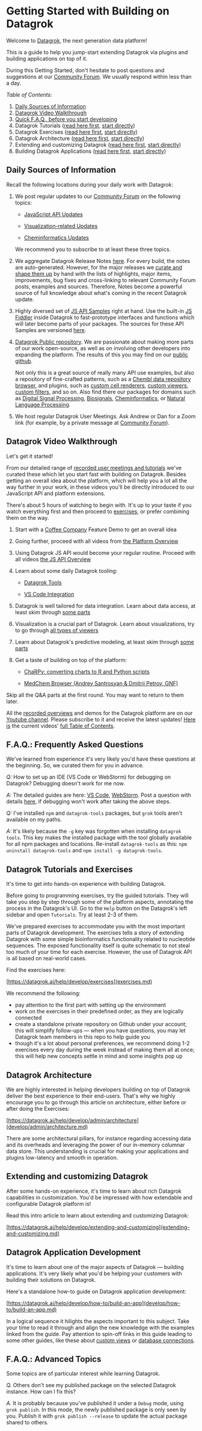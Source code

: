 <!-- TITLE: &#8204;📌 Getting Started-->
<!-- SUBTITLE: -->

# Getting Started with Building on Datagrok

Welcome to [Datagrok](https://www.datagrok.ai), the next generation data platform!

This is a guide to help you jump-start extending Datagrok via plugins and building applications on top of it.

During this Getting Started, don't hesitate to post questions and suggestions at our
[Community Forum](https://community.datagrok.ai/). We usually respond within less than a day.

*Table of Contents:*

1. [Daily Sources of Information](#daily-sources-of-information)
2. [Datagrok Video Walkthrough](#datarok-video-walkthrough)
3. [Quick F.A.Q., before you start developing](#faq-frequently-asked-questions)
4. Datagrok Tutorials ([read here first](#datagrok-tutorials-and-exercises), [start directly](https://public.datagrok.ai/))
5. Datagrok Exercises ([read here first](#datagrok-tutorials-and-exercises), [start directly](exercises.md))
6. Datagrok Architecture ([read here first](#datagrok-architecture), [start directly](develop/admin/architecture.md))
7. Extending and customizing Datagrok ([read here first](#extending-and-customizing-datagrok), [start directly](https://datagrok.ai/help/develop/extending-and-customizing))
8. Building Datagrok Applications ([read here first](#datagrok-application-development), [start directly](develop/how-to/build-an-app.md))

## Daily Sources of Information

Recall the following locations during your daily work with Datagrok:

1. We post regular updates to our [Community Forum](https://community.datagrok.ai/) on the following topics:

   * [JavaScript API Updates](https://community.datagrok.ai/t/javascript-api-updates/526/9)
   
   * [Visualization-related Updates](https://community.datagrok.ai/t/visualization-related-updates/521/12)
   
   * [Cheminformatics Updates](https://community.datagrok.ai/t/cheminformatics-updates/457/9)
   
   We recommend you to subscribe to at least these three topics.
   
2. We aggregate Datagrok Release Notes [here](https://datagrok.ai/help/develop/release-history).
   For every build, the notes are auto-generated. However, for the major releases we [curate and shape them up](https://github.com/datagrok-ai/public/blob/master/help/develop/release-history.md#2021-04-14-dev-build-08936)
   by hand with the lists of highlights, major items, improvements, bug fixes and cross-linking to relevant Community Forum posts,
   examples and sources. Therefore, Notes become a powerful source of full knowledge about what's coming in the recent Datagrok update.

3. Highly diversed set of [JS API Samples](https://public.datagrok.ai/js) right at hand. Use the built-in
   [JS Fiddler](https://public.datagrok.ai/js) inside Datagrok to fast-prototype interfaces and functions
   which will later become parts of your packages. The sources for these API Samples are versioned
   [here](https://github.com/datagrok-ai/public/tree/master/packages/ApiSamples).
   
4. [Datagrok Public repository](https://github.com/datagrok-ai/public). We are passionate about making
   more parts of our work open-source, as well as on involving other developers into expanding the platform.
   The results of this you may find on our [public github](https://github.com/datagrok-ai/public).  
   
   Not only this is a great source of really many API use examples, but also a repository of fine-crafted
   patterns, such as a [Chembl data repository browser](), and plugins, such as
   [custom cell renderers](https://github.com/datagrok-ai/public/blob/master/packages/Chem/src/rdkit_cell_renderer.js),
   [custom viewers](https://github.com/datagrok-ai/public/tree/master/packages/Viewers),
   [custom filters](https://github.com/datagrok-ai/public/blob/master/packages/Widgets/src/filters/radio_button_filter.js), and so on. Also find there our packages for domains such as
   [Digital Signal Processing](https://github.com/datagrok-ai/public/tree/master/packages/DSP), [Biosignals](https://github.com/datagrok-ai/public/tree/master/packages/BioSignals), [Cheminformatics](),
   or [Natural Language Processing](https://github.com/datagrok-ai/public/tree/master/packages/NLP).

5. We host regular Datagrok User Meetings. Ask Andrew or Dan for a Zoom link
   (for example, by a private message at [Community Forum](https://community.datagrok.ai/)).

## Datagrok Video Walkthrough

Let's get it started!

From our detailed range of [recorded user meetings and tutorials](https://www.youtube.com/channel/UCXPHEjOd4gyZ6m6Ji-iOBYg)
we've curated these which let you start fast with building on Datagrok. Besides getting an overall idea about the platform,
which will help you a lot all the way further in your work, in these videos you'll be directly introduced to our
JavaScript API and platform extensions.

There's about 5 hours of watching to begin with. It's up to your taste if you watch everything first and then
proceed to [exercises](#datagrok-tutorials-and-exercises), or prefer combining them on the way.

1. Start with a [Coffee Company](https://www.youtube.com/watch?v=tVwpRB8fikQ) Feature Demo to get an overall idea

2. Going further, proceed with all videos from [the Platform Overview](video-contents.md/#getting-started)

3. Using Datagrok JS API would become your regular routine. Proceed with all videos [the JS API Overview](video-contents.md/#java-script-api)

4. Learn about some daily Datagrok tooling:  

   * [Datagrok Tools](https://www.youtube.com/watch?v=zVVmlRorpjg&t=258s)
   
   * [VS Code Integration](https://www.youtube.com/watch?v=zVVmlRorpjg&t=870s)

5. Datagrok is well tailored for data integration. Learn about data access, at least skim through [some parts](video-contents.md/#data-access)

6. Visualization is a crucial part of Datagrok. Learn about visualizations, try to go
   through [all types of viewers](video-contents.md/#visualization)

7. Learn about Datagrok's predictive modeling, at least skim through [some parts](video-contents.md/#predictive-modeling)

8. Get a taste of building on top of the platform:  

   * [ChaRPy: converting charts to R and Python scripts](https://www.youtube.com/watch?v=seAgx5TbrzI&t=162s)
   
   * [MedChem Browser (Andrey Santrosyan & Dmitrii Petrov, GNF)](https://www.youtube.com/watch?v=seAgx5TbrzI&t=970s)

Skip all the Q&A parts at the first round. You may want to return to them later.

All the [recorded overviews](video-contents.md) and demos for the Datagrok platform  are on our [Youtube channel](https://www.youtube.com/channel/UCXPHEjOd4gyZ6m6Ji-iOBYg). Please subscribe to it and receive the latest updates!
[Here is](video-contents.md) the current videos' [full Table of Contents](video-contents.md).

## F.A.Q.: Frequently Asked Questions

We've learned from experience it's very likely you'd have these questions at the beginning. So, we curated them for you in advance.

*Q:* How to set up an IDE (VS Code or WebStorm) for debugging on Datagrok? Debugging doesn't work for me now.  

*A:* The detailed guides are here: [VS Code](develop/develop.md#one-click-debugging-with-visual-studio-code),
[WebStorm](develop/develop.md#one-click-debugging-with-jetbrains-ides).   Post a question with details [here](https://community.datagrok.ai/), if debugging won't work after taking the above steps.

*Q:* I've installed `npm` and `datagrok-tools` packages, but `grok` tools aren't available on my paths.  

*A:* It's likely because the `-g` key was forgotten when installing `datagrok tools`. This key makes the
     installed package with the tool globally available for all npm packages and locations. Re-install `datagrok-tools`
     as this: `npm uninstall datagrok-tools` and `npm install -g datagrok-tools`.

## Datagrok Tutorials and Exercises

It's time to get into hands-on experience with building Datagrok.

Before going to programming exercises, try the guided tutorials. They will take you step by step through
some of the platform aspects, annotating the process in the Datagrok's UI. Go to the `Help` button
on the Datagrok's left sidebar and open `Tutorials`. Try at least 2-3 of them.

We've prepared exercises to accommodate you with the most important parts of Datagrok development.
The exercises tells a story of extending Datagrok with some simple bioinformatics functionality
related to nucleotide sequences. The exposed functionality itself is quite schematic to not steal
too much of your time for each exercise. However, the use of Datagrok API is all based on real-world
cases.

Find the exercises here:

[https://datagrok.ai/help/develop/exercises](exercises.md)

We recommend the following:

* pay attention to the first part with setting up the environment
* work on the exercises in their predefined order, as they are logically connected
* create a standalone private repository on Github under your account; this will simplify follow-ups —
  when you have questions, you may let Datagrok team members in this repo to help guide you
* though it's a lot about personal preferences, we recommend doing 1-2 exercises every day during the week
  instead of making them all at once; this will help new concepts settle in mind and some insights pop up
  
## Datagrok Architecture
 
We are highly interested in helping developers building on top of Datagrok deliver the best experience
to their end-users. That's why we highly encourage you to go through this article on architecture,
either before or after doing the Exercises:

[https://datagrok.ai/help/develop/admin/architecture](develop/admin/architecture.md)

There are some architectural pillars, for instance regarding accessing data and its overheads and
leveraging the power of our in-memory columnar data store. This understanding is crucial for
making your applications and plugins low-latency and smooth in operation.

## Extending and customizing Datagrok

After some hands-on experience, it's time to learn about rich Datagrok capabilities in customization.
You'd be impressed with how extendable and configurable Datagrok platform is!

Read this intro article to learn about extending and customizing Datagrok:

[https://datagrok.ai/help/develop/extending-and-customizing](extending-and-customizing.md)

## Datagrok Application Development

It's time to learn about one of the major aspects of Datagrok — building applications.
It's very likely what you'd be helping your customers with building their solutions on Datagrok.

Here's a standalone how-to guide on Datagrok application development:

[https://datagrok.ai/help/develop/how-to/build-an-app](develop/how-to/build-an-app.md)

In a logical sequence it hilights the aspects important to this subject. Take your time to read it through
and align the new knowledge with the examples linked from the guide. Pay attention to spin-off links in this guide
leading to some other guides, like these about [custom views](develop/how-to/custom-views.md) or
[database connections](develop/how-to/access-data.md).

## F.A.Q.: Advanced Topics

Some topics are of particular interest while learning Datagrok.

*Q.* Others don't see my published package on the selected Datagrok instance. How can I fix this?  

*A.* It is probably because you've published it under a `Debug` mode, using `grok publish`.
     In this mode, the newly published package is only seen by you. Publish it with
     `grok publish --release` to update the actual package shared to others.
   